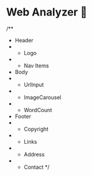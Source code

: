 # Web Analyzer 🚀

/**
 * Header
 *  - Logo
 *  - Nav Items
 * Body
 *  - UrlInput
 *  - ImageCarousel
 *  - WordCount
 * Footer
 *  - Copyright
 *  - Links
 *  - Address
 *  - Contact
 */